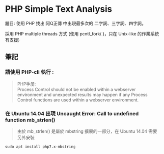 # PHP Simple Text Analysis
題目: 使用 PHP 找出 阿Q正傳 中出現最多次的 二字詞、三字詞、四字詞。

採用 PHP multiple threads 方式 (使用 pcntl_fork( )，只在 Unix-like 的作業系統有支援)
## 筆記
### 請使用 PHP-cli 執行 : 
> PHP手册:  
> Process Control should not be enabled within a webserver environment and unexpected results may happen if any Process Control functions are used within a webserver environment.

### 在 Ubuntu 14.04 出現 Uncaught Error: Call to undefined function mb_strlen()

> 由於 mb_strlen() 是屬於 mbstring 擴展的一部分，在 Ubuntu 14.04 需要另外安裝
```
sudo apt install php7.x-mbstring
```